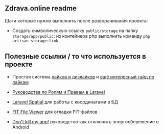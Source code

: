 ## Zdrava.online readme

Шаги которые нужно выполнить после разворачивания проекта:

- Создать символическую ссылку `public/storage` на папку `storage/app/public`: из контейнера php выполнить команду `php artisan storage:link`


## Полезные ссылки / то что используется в проекте

- Простая система [лайков и дизлайков](https://dev.to/bdelespierre/how-to-implement-a-simple-like-system-with-laravel-lfe/comments) и [ещё интересный гайд по лайкам](https://rappasoft.com/blog/building-a-like-button-component-in-laravel-livewire)
- [Руководства по Ролям и Правам в Laravel](https://laravel.demiart.ru/guide-to-roles-and-permissions/)
- [Laravel Spatial](https://github.com/asanikovich/laravel-spatial) для работы с координатами в БД


- [FIT File Viewer](https://www.fitfileviewer.com/) для отладки FIT-файлов
- [Don't kill my app!](https://dontkillmyapp.com/) руководство как отключить энергосбережение в Android
